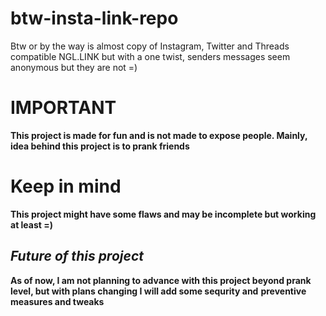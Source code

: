 # btw-insta-link-repo
Btw or by the way is almost copy of Instagram, Twitter and Threads compatible NGL.LINK but with a one twist, senders messages seem anonymous but they are not =)

# IMPORTANT
**This project is made for fun and is not made to expose people. Mainly, idea behind this project is to prank friends**

# Keep in mind
**This project might have some flaws and may be incomplete but working at least =)**

## **_Future of this project_**
**As of now, I am not planning to advance with this project beyond prank level, but with plans changing I will add some sequrity and**
**preventive measures and tweaks**
